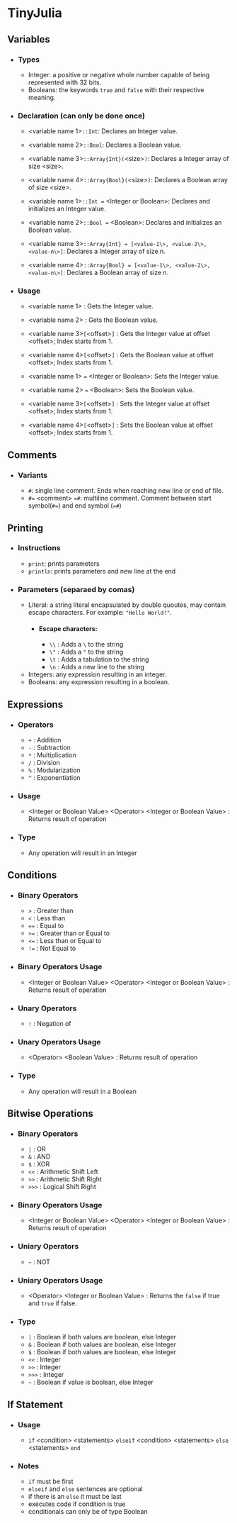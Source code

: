 # TinyJulia

## Variables
- ### Types
    - Integer: a positive or negative whole number capable of being represented with 32 bits.
    - Booleans: the keywords `true` and `false` with their respective meaning.
- ### Declaration (can only be done once)
    - <variable name 1\>`::Int`: Declares an Integer value.
    - <variable name 2\>`::Bool`: Declares a Boolean value.
    - <variable name 3\>`::Array{Int}(`<size\>`)`: Declares a Integer array of size <size\>.
    - <variable name 4\>`::Array{Bool}(`<size\>`)`: Declares a Boolean array of size <size\>.

    - <variable name 1\>`::Int =` <Integer or Boolean\>: Declares and initializes an Integer value.
    - <variable name 2\>`::Bool =` <Boolean\>: Declares and initializes an Boolean value.
    - <variable name 3\>`::Array{Int} = [<value-1\>, <value-2\>, <value-n\>]`: Declares a Integer array of size n.
    - <variable name 4\>`::Array{Bool} = [<value-1\>, <value-2\>, <value-n\>]`: Declares a Boolean array of size n.

- ### Usage
    - <variable name 1\> : Gets the Integer value.
    - <variable name 2\> : Gets the Boolean value.
    - <variable name 3\>`[`<offset\>`]` : Gets the Integer value at offset <offset\>; Index starts from 1.
    - <variable name 4\>`[`<offset\>`]` : Gets the Boolean value at offset <offset\>; Index starts from 1.
    
    - <variable name 1\> `=` <Integer or Boolean\>: Sets the Integer value.
    - <variable name 2\> `=` <Boolean\>: Sets the Boolean value.
    - <variable name 3\>`[`<offset\>`]` : Sets the Integer value at offset <offset\>; Index starts from 1.
    - <variable name 4\>`[`<offset\>`]` : Sets the Boolean value at offset <offset\>; Index starts from 1.

## Comments
- ### Variants
    - `#`: single line comment. Ends when reaching new line or end of file.
    - `#=` <comment\> `=#`: multiline comment. Comment between start symbol(`#=`) and end symbol (`=#`)

## Printing
- ### Instructions
    - `print`: prints parameters
    - `println`: prints parameters and new line at the end
- ### Parameters (separaed by comas)
    - Literal: a string literal encapsulated by double quoutes, may contain escape characters. For example:  `"Hello World!"`.
        - #### Escape characters:
            - `\\` : Adds a `\` to the string
            - `\"` : Adds a `"` to the string
            - `\t` : Adds a tabulation to the string
            - `\n` : Adds a new line to the string
    - Integers: any expression resulting in an integer.
    - Booleans: any expression resulting in a boolean.

## Expressions
- ### Operators
    - `+` : Addition
    - `-` : Subtraction
    - `*` : Multiplication
    - `/` : Division
    - `%` : Modularization
    - `^` : Exponentiation
 - ### Usage
    - <Integer or Boolean Value\> <Operator\> <Integer or Boolean Value\> : Returns result of operation
 - ### Type
    - Any operation will result in an Integer

## Conditions
- ### Binary Operators
    - `>` : Greater than
    - `<` : Less than
    - `==` : Equal to
    - `>=` : Greater than or Equal to
    - `<=` : Less than or Equal to
    - `!=` : Not Equal to
 - ### Binary Operators Usage
    - <Integer or Boolean Value\> <Operator\> <Integer or Boolean Value\> : Returns result of operation
- ### Unary Operators
    - `!` : Negation of
 - ### Unary Operators Usage
    - <Operator\> <Boolean Value\> : Returns result of operation
 - ### Type
    - Any operation will result in a Boolean

## Bitwise Operations
- ### Binary Operators
    - `|` : OR
    - `&` : AND
    - `$` : XOR
    - `<<` : Arithmetic Shift Left 
    - `>>` : Arithmetic Shift Right
    - `>>>` : Logical Shift Right
 - ### Binary Operators Usage
    - <Integer or Boolean Value\> <Operator\> <Integer or Boolean Value\> : Returns result of operation
 - ### Uniary Operators
    - `~` : NOT
 - ### Uniary Operators Usage
    - <Operator\> <Integer or Boolean Value\> : Returns the `false` if true and `true` if false.
 - ### Type
    - `|` : Boolean if both values are boolean, else Integer
    - `&` : Boolean if both values are boolean, else Integer
    - `$` : Boolean if both values are boolean, else Integer
    - `<<` : Integer
    - `>>` : Integer
    - `>>>` : Integer
    - `~` : Boolean if value is boolean, else Integer

## If Statement
- ### Usage
    - `if` <condition\>
        <statements\>
      `elseif` <condition\>
        <statements\>
      `else`
        <statements\>
      `end`
- ### Notes
    - `if` must be first
    - `elseif` and `else` sentences are optional
    - if there is an `else` it must be last
    - executes code if condition is true
    - conditionals can only be of type Boolean
